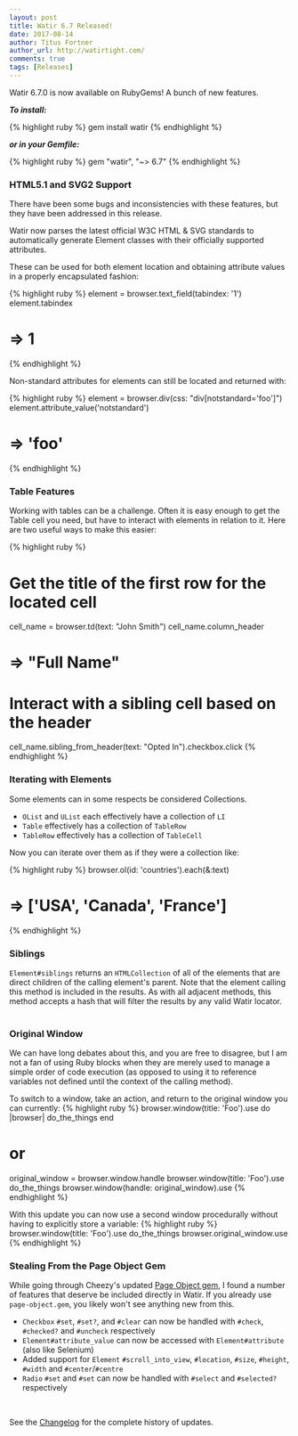 ```yaml
---
layout: post
title: Watir 6.7 Released!
date: 2017-08-14
author: Titus Fortner
author_url: http://watirtight.com/
comments: true
tags: [Releases]
---
```


Watir 6.7.0 is now available on RubyGems! A bunch of new features.
<!--more-->

***To install:***

{% highlight ruby %}
gem install watir
{% endhighlight %}

***or in your Gemfile:*** 

{% highlight ruby %}
gem "watir", "~> 6.7"
{% endhighlight %}
<br/>


### HTML5.1 and SVG2 Support
There have been some bugs and inconsistencies with these features, but they
have been addressed in this release.

Watir now parses the latest official W3C HTML & SVG standards to automatically 
generate Element classes with their officially supported attributes.

These can be used for both element location and obtaining attribute values in a
properly encapsulated fashion:

{% highlight ruby %}
element = browser.text_field(tabindex: '1')
element.tabindex
# => 1
{% endhighlight %}

Non-standard attributes for elements can still be located and returned with:

{% highlight ruby %}
element = browser.div(css: "div[notstandard='foo']")
element.attribute_value('notstandard')
# => 'foo'
{% endhighlight %}
<br />

### Table Features

Working with tables can be a challenge. Often it is easy enough to get the
Table cell you need, but have to interact with elements in relation to it.
Here are two useful ways to make this easier:

{% highlight ruby %}
# Get the title of the first row for the located cell
cell_name = browser.td(text: "John Smith")
cell_name.column_header
# => "Full Name"

# Interact with a sibling cell based on the header
cell_name.sibling_from_header(text: "Opted In").checkbox.click
{% endhighlight %}
<br />

### Iterating with Elements
 
Some elements can in some respects be considered Collections.
* `OList` and `UList` each effectively have a collection of `LI`
* `Table` effectively has a collection of `TableRow`
* `TableRow` effectively has a collection of `TableCell`

Now you can iterate over them as if they were a collection like:

{% highlight ruby %}
browser.ol(id: 'countries').each(&:text)
# => ['USA', 'Canada', 'France']
{% endhighlight %}
<br />

### Siblings

`Element#siblings` returns an `HTMLCollection` of all of the elements that are
direct children of the calling element's parent. Note that the element
calling this method is included in the results. As with all adjacent methods,
this method accepts a hash that will filter the results by any valid Watir locator.
<br />
<br />

### Original Window

We can have long debates about this, and you are free to disagree, 
but I am not a fan of using Ruby blocks when they are merely
used to manage a simple order of code execution 
(as opposed to using it to reference variables not defined until the 
context of the calling method).

To switch to a window, take an action, and return to the original 
window you can currently:
{% highlight ruby %}
browser.window(title: 'Foo').use do |browser| 
  do_the_things
end

# or
original_window = browser.window.handle
browser.window(title: 'Foo').use
do_the_things
browser.window(handle: original_window).use
{% endhighlight %}

With this update you can now use a second window procedurally without having to
explicitly store a variable:
{% highlight ruby %}
browser.window(title: 'Foo').use
do_the_things
browser.original_window.use
{% endhighlight %}
<br />

### Stealing From the Page Object Gem

While going through Cheezy's updated [Page Object gem](https://github.com/cheezy/page-object), I found a number of 
features that deserve be included directly in Watir. If you already
use `page-object.gem`, you likely won't see anything new from this.

* `Checkbox` `#set`, `#set?`, and `#clear` can now be handled with `#check`, `#checked?` and `#uncheck` respectively
* `Element#attribute_value` can now be accessed with `Element#attribute` (also like Selenium)
* Added support for `Element` `#scroll_into_view`, `#location`, `#size`, `#height`, `#width` and `#center`/`#centre`
* `Radio` `#set` and `#set` can now be handled with `#select` and `#selected?` respectively  
<br />

See the [Changelog](https://github.com/watir/watir/blob/master/CHANGES.md) 
for the complete history of updates.

